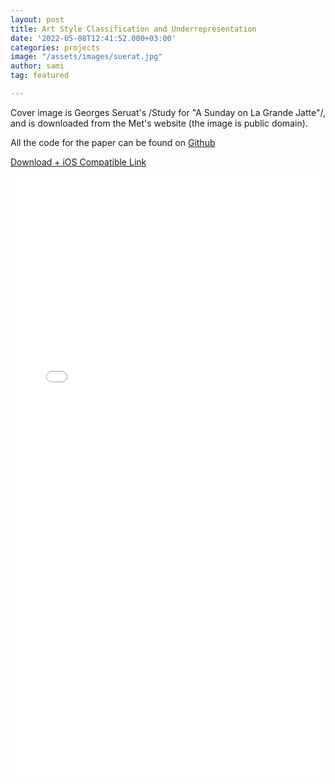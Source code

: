 ```yaml
---
layout: post
title: Art Style Classification and Underrepresentation
date: '2022-05-08T12:41:52.000+03:00'
categories: projects
image: "/assets/images/suerat.jpg"
author: sami
tag: featured

---
```

Cover image is Georges Seruat's /Study for "A Sunday on La Grande Jatte"/, and is downloaded from the Met's website (the image is public domain).

All the code for the paper can be found on [Github](https://github.com/sami-amer/art-style-classification)

[Download + iOS Compatible Link](../../assets/files/9_60_Final_Report.pdf)

<embed src="/assets/files/9_60_Final_Report.pdf" type="application/pdf" style="width: 100%; height: 100vw"/>